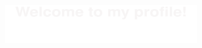 <img decoding="async" src="https://github.com/zheshigewenti/zheshigewenti/blob/master/Bottom_up.svg" width=2000 height=100>
<p align="center">

</p>
<!--   my-icons -->
<!--   grid-snake -->
<!-- ![](https://github.com/zheshigewenti/github-contribution-grid-snake.svg) -->


